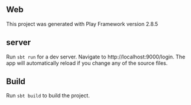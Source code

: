 ## Web
This project was generated with Play Framework version 2.8.5


## server
Run `sbt run` for a dev server. Navigate to http://localhost:9000/login. The app will automatically reload if you change any of the source files.

## Build
Run `sbt build` to build the project. 
